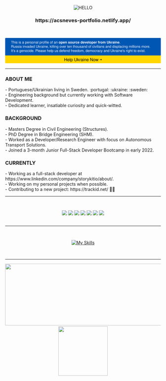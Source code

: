 <div align="center">

![HELLO](https://user-images.githubusercontent.com/94974740/169040956-5cfda00a-b86c-4c3f-be01-7d08986d76f0.png)

<h3>https://acsneves-portfolio.netlify.app/</h3><br/>

[![Stand With Ukraine](https://raw.githubusercontent.com/vshymanskyy/StandWithUkraine/main/banner-personal-page.svg)](https://stand-with-ukraine.pp.ua)
  
<div align="left">

---

<h3>ABOUT ME</h3>
- Portuguese/Ukrainian living in Sweden. :portugal: :ukraine: :sweden:</br>
- Engineering background but currently working with Software Development.</br>
- Dedicated learner, insatiable curiosity and quick-witted.</br>

<h3>BACKGROUND</h3>
- Masters Degree in Civil Engineering (Structures).</br>
- PhD Degree in Bridge Engineering (SHM).</br>
- Worked as a Developer/Research Engineer with focus on Autonomous Transport Solutions.</br>
- Joined a 3-month Junior Full-Stack Developer Bootcamp in early 2022.

<h3>CURRENTLY</h3>
- Working as a full-stack developer at https://www.linkedin.com/company/storykitio/about/.</br>
- Working on my personal projects when possible.</br>
- Contributing to a new project: https://trackid.net/ 🎵🆔

---

<br/><div align="center">
  
<img src="https://user-images.githubusercontent.com/94974740/170088733-dc95c74a-be3b-4452-b7f4-bd2e31a8bd62.png"  width="200" height="auto" />
<img src="https://user-images.githubusercontent.com/94974740/173863751-03ec7eb3-f09a-4309-919a-5f49d8225d93.png"  width="200" height="auto" />
<img src="https://user-images.githubusercontent.com/94974740/170074595-9f8b64b7-4812-4d55-a138-874a1b87ae96.png"  width="200" height="auto" />
<img src="https://user-images.githubusercontent.com/94974740/170084745-9fdf7df5-1fce-4310-86b8-e3b4028f301a.png"  width="200" height="auto" />
<img src="https://user-images.githubusercontent.com/94974740/175562524-bba2bb0b-7402-4095-9ef8-c0b255442884.png"  width="200" height="auto" />
<img src="https://user-images.githubusercontent.com/94974740/170089627-cf74df86-aab6-4989-9058-58e078aad9cf.png"  width="200" height="auto" />
<img src="https://user-images.githubusercontent.com/94974740/194906468-2880ce6c-63fc-4f81-99a1-65087ea2b05a.png"  width="200" height="auto" />

<div align="center">

</div><br/>

---

</br><div align="center">

[![My Skills](https://skillicons.dev/icons?i=js,ts,cpp,html,css,sass,bootstrap,styledcomponents,materialui,angular,react,nodejs,expressjs,postgres,mongodb,graphql,firebase,jest,github,gitlab,vscode,netlify,docker,heroku,autocad)](https://skillicons.dev)

</div></br>

---

<div align="center">
<img src="https://github-profile-summary-cards.vercel.app/api/cards/profile-details?username=acsnevesgit&theme=nord_bright" width="550" height="200"/> <img src="https://user-images.githubusercontent.com/94974740/169034003-ac967bc9-6fab-431a-850b-5f15514251e2.gif" width="160" height="160"/>
</div>

</div>

